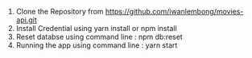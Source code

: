 1. Clone the Repository from https://github.com/iwanlembong/movies-api.git
2. Install Credential using yarn install or npm install
3. Reset databse using command line : npm db:reset
4. Running the app using command line : yarn start
